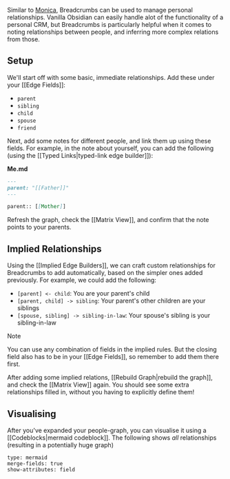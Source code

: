 Similar to [Monica](https://github.com/monicahq/monica), Breadcrumbs can be used to manage personal relationships. Vanilla Obsidian can easily handle alot of the functionality of a personal CRM, but Breadcrumbs is particularly helpful when it comes to noting relationships between people, and inferring more complex relations from those.

## Setup

We'll start off with some basic, immediate relationships. Add these under your [[Edge Fields]]:

- `parent`
- `sibling`
- `child`
- `spouse`
- `friend`

Next, add some notes for different people, and link them up using these fields. For example, in the note about yourself, you can add the following (using the [[Typed Links|typed-link edge builder]]):

**Me.md**

```md
---
parent: "[[Father]]"
---

parent:: [[Mother]]
```

Refresh the graph, check the [[Matrix View]], and confirm that the note points to your parents.

## Implied Relationships

Using the [[Implied Edge Builders]], we can craft custom relationships for Breadcrumbs to add automatically, based on the simpler ones added previously. For example, we could add the following:

- `[parent] <- child`: You are your parent's child
- `[parent, child] -> sibling`: Your parent's other children are your siblings
- `[spouse, sibling] -> sibling-in-law`: Your spouse's sibling is your sibling-in-law

> [!NOTE]
> You can use any combination of fields in the implied rules. But the closing field also has to be in your [[Edge Fields]], so remember to add them there first.

After adding some implied relations, [[Rebuild Graph|rebuild the graph]], and check the [[Matrix View]] again. You should see some extra relationships filled in, without you having to explicitly define them!

## Visualising

After you've expanded your people-graph, you can visualise it using a [[Codeblocks|mermaid codeblock]]. The following shows _all_ relationships (resulting in a potentially huge graph)

```
type: mermaid
merge-fields: true
show-attributes: field
```
